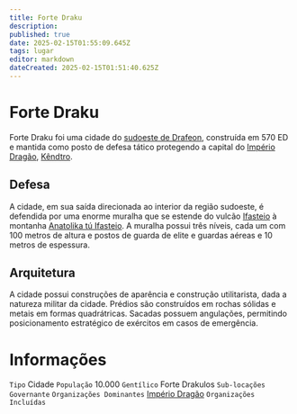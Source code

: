 ```yaml
---
title: Forte Draku
description: 
published: true
date: 2025-02-15T01:55:09.645Z
tags: lugar
editor: markdown
dateCreated: 2025-02-15T01:51:40.625Z
---
```


# Forte Draku

Forte Draku foi uma cidade do [sudoeste de Drafeon](/lugares/plano-material/drafeon/sudoeste-de-drafeon), construída em 570 ED e mantida como posto de defesa tático protegendo a capital do [Império Dragão](/faccoes/nacoes/imperio-dragao), [Kêndtro](/lugares/plano-material/drafeon/sudoeste-de-drafeon/kendtro).

## Defesa

A cidade, em sua saída direcionada ao interior da região sudoeste, é defendida por uma enorme muralha que se estende do vulcão [Ifasteio](/lugares/plano-material/drafeon/sudoeste-de-drafeon/ifasteio) à montanha [Anatolika tú Ifasteio](/lugares/plano-material/drafeon/sudoeste-de-drafeon/anatolika-tu-ifasteio). A muralha possui três níveis, cada um com 100 metros de altura e postos de guarda de elite e guardas aéreas e 10 metros de espessura.

## Arquitetura

A cidade possui construções de aparência e construção utilitarista, dada a natureza militar da cidade. Prédios são construídos em rochas sólidas e metais em formas quadrátricas. Sacadas possuem angulações, permitindo posicionamento estratégico de exércitos em casos de emergência.

# Informações
`Tipo` Cidade
`População` 10.000
`Gentílico` Forte Drakulos
`Sub-locações` 
`Governante` 
`Organizações Dominantes` [Império Dragão](/faccoes/nacoes/imperio-dragao#imperio-dragao)
`Organizações Incluídas`